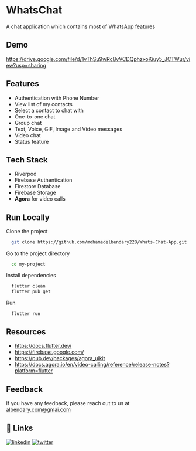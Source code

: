 
# WhatsChat

A chat application which contains most of WhatsApp features


## Demo

https://drive.google.com/file/d/1vThSu9wRcBvVCDQphzxoKiuy5_JCTWur/view?usp=sharing


## Features

- Authentication with Phone Number
- View list of my contacts
- Select a contact to chat with
- One-to-one chat 
- Group chat
- Text, Voice, GIF, Image and Video messages 
- Video chat
- Status feature  

## Tech Stack

- Riverpod
- Firebase Authentication
- Firestore Database
- Firebase Storage
- **Agora** for video calls

## Run Locally

Clone the project

```bash
  git clone https://github.com/mohamedelbendary228/Whats-Chat-App.git
```

Go to the project directory

```bash
  cd my-project
```

Install dependencies

```bash
  flutter clean 
  flutter pub get
```

Run

```bash
  flutter run
```


## Resources

- https://docs.flutter.dev/
- https://firebase.google.com/
- https://pub.dev/packages/agora_uikit
- https://docs.agora.io/en/video-calling/reference/release-notes?platform=flutter


## Feedback

If you have any feedback, please reach out to us at albendary.com@gmai.com


## 🔗 Links
[![linkedin](https://img.shields.io/badge/linkedin-0A66C2?style=for-the-badge&logo=linkedin&logoColor=white)](https://www.linkedin.com/in/mohamed-elbendary/)
[![twitter](https://img.shields.io/badge/twitter-1DA1F2?style=for-the-badge&logo=twitter&logoColor=white)](https://twitter.com/_mohamed_mab)

